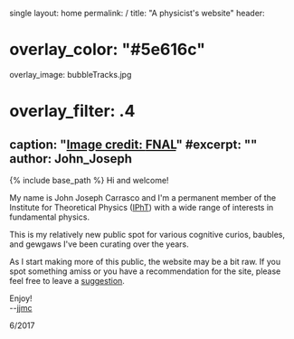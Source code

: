 single
layout: home
permalink: /
title: "A physicist's website"
header:
#  overlay_color: "#5e616c"
  overlay_image: bubbleTracks.jpg
#  overlay_filter: .4
  caption: "[Image credit: **FNAL**](https://history.fnal.gov/neutrino.html)"
#excerpt: ""
author: John_Joseph
---

{% include base_path %}
Hi and welcome!

My name is John Joseph Carrasco and I'm a permanent member of the Institute for Theoretical Physics ([IPhT](http://ipht.cea.fr)) with a wide range of interests in fundamental physics.

This is my relatively new public spot for various cognitive curios, baubles, and gewgaws I've been curating over the years.

As I start making more of this public, the website may be a bit raw.  If you spot something amiss or you have a recommendation for the site,
please feel free to  leave a [suggestion](/suggestions/).

Enjoy!   
--[jjmc](mailto:jjmc@prettyquestions.com)

6/2017
